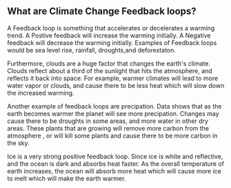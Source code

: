 ## What are Climate Change Feedback loops?

A Feedback loop is something that accelerates or decelerates a warming trend. A Postive feedback will increase the warming initially. A Negative feedback will decrease the warming initially. Examples of Feedback loops would be sea level rise, rainfall, droughts,and deforestaton.

Furthermore, clouds are a huge factor that changes the earth's climate. Clouds reflect about a third of the sunlight that hits the atmosphere, and reflects it back into space. For example, warmer climates will lead to more water vapor or clouds, and cause there to be less heat which will slow down the increased warming.

Another example of feedback loops are precipation. Data shows that as the earth becomes warmer the planet will see more precipation. Changes may cause there to be droughts in some areas, and more water in other dry areas. These plants that are growing will remove more carbon from the atmosphere , or will kill some plants and cause there to be more carbon in the sky.

Ice is a very strong positive feedback loop. Since ice is white and reflective, and the ocean is dark and absorbs heat faster. As the overall temperature of earth increases, the ocean will absorb more heat which will cause more ice to melt which will make the earth warmer.
